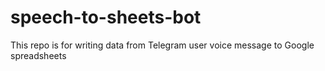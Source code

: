 # speech-to-sheets-bot
This repo is for writing data from Telegram user voice message to Google spreadsheets
